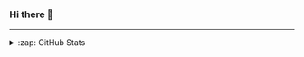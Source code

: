 ### Hi there 👋

---
<details>
  <summary>:zap: GitHub Stats</summary>

  (https://github-readme-stats.vercel.app/api?username=dbatrakov1)

</details>


<!--
![Denis's GitHub stats](https://github-readme-stats.vercel.app/api?username=dbatrakov1)
**dbatrakov1/dbatrakov1** is a ✨ _special_ ✨ repository because its `README.md` (this file) appears on your GitHub profile.

Here are some ideas to get you started:

- 🔭 I’m currently working on ...
- 🌱 I’m currently learning ...
- 👯 I’m looking to collaborate on ...
- 🤔 I’m looking for help with ...
- 💬 Ask me about ...
- 📫 How to reach me: ...
- 😄 Pronouns: ...
- ⚡ Fun fact: ...
-->
